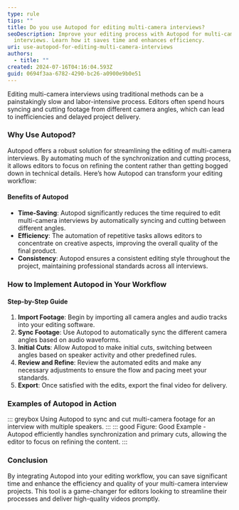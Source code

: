 ```yaml
---
type: rule
tips: ""
title: Do you use Autopod for editing multi-camera interviews?
seoDescription: Improve your editing process with Autopod for multi-camera
  interviews. Learn how it saves time and enhances efficiency.
uri: use-autopod-for-editing-multi-camera-interviews
authors:
  - title: ""
created: 2024-07-16T04:16:04.593Z
guid: 0694f3aa-6782-4290-bc26-a0900e9b0e51
---
```

Editing multi-camera interviews using traditional methods can be a painstakingly slow and labor-intensive process. Editors often spend hours syncing and cutting footage from different camera angles, which can lead to inefficiencies and delayed project delivery.

<!--endintro-->

### Why Use Autopod?

Autopod offers a robust solution for streamlining the editing of multi-camera interviews. By automating much of the synchronization and cutting process, it allows editors to focus on refining the content rather than getting bogged down in technical details. Here’s how Autopod can transform your editing workflow:

#### Benefits of Autopod

* **Time-Saving**: Autopod significantly reduces the time required to edit multi-camera interviews by automatically syncing and cutting between different angles.
* **Efficiency**: The automation of repetitive tasks allows editors to concentrate on creative aspects, improving the overall quality of the final product.
* **Consistency**: Autopod ensures a consistent editing style throughout the project, maintaining professional standards across all interviews.

### How to Implement Autopod in Your Workflow

#### Step-by-Step Guide

1. **Import Footage**: Begin by importing all camera angles and audio tracks into your editing software.
2. **Sync Footage**: Use Autopod to automatically sync the different camera angles based on audio waveforms.
3. **Initial Cuts**: Allow Autopod to make initial cuts, switching between angles based on speaker activity and other predefined rules.
4. **Review and Refine**: Review the automated edits and make any necessary adjustments to ensure the flow and pacing meet your standards.
5. **Export**: Once satisfied with the edits, export the final video for delivery.

### Examples of Autopod in Action

::: greybox
Using Autopod to sync and cut multi-camera footage for an interview with multiple speakers.
:::
::: good
Figure: Good Example - Autopod efficiently handles synchronization and primary cuts, allowing the editor to focus on refining the content.
:::

### Conclusion

By integrating Autopod into your editing workflow, you can save significant time and enhance the efficiency and quality of your multi-camera interview projects. This tool is a game-changer for editors looking to streamline their processes and deliver high-quality videos promptly.
